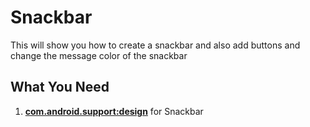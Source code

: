 # Snackbar
This will show you how to create a snackbar and also add buttons and change the message color of the snackbar

## What You Need
1. [**com.android.support:design**](https://github.com/codepath/android_guides/wiki/Design-Support-Library) for Snackbar
